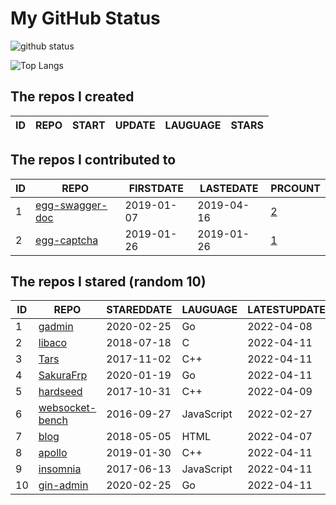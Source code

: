 # My GitHub Status

<img src="https://github-readme-stats-1.yihong0618.vercel.app/api?username=jc-lathander&show_icons=true&&&hide_title=true&count_private=true" alt="github status" />

![Top Langs](https://github-readme-stats-1.yihong0618.vercel.app/api/top-langs/?username=jc-lathander&layout=compact)

<!--START_SECTION:my_github-->
## The repos I created
| ID | REPO | START | UPDATE | LAUGUAGE | STARS |
|----|------|-------|--------|----------|-------|

## The repos I contributed to
| ID |                                REPO                                | FIRSTDATE  | LASTEDATE  |                                          PRCOUNT                                           |
|----|--------------------------------------------------------------------|------------|------------|--------------------------------------------------------------------------------------------|
|  1 | [egg-swagger-doc](https://github.com/Yanshijie-EL/egg-swagger-doc) | 2019-01-07 | 2019-04-16 | [2](https://github.com/Yanshijie-EL/egg-swagger-doc/pulls?q=is%3Apr+author%3Ajc-lathander) |
|  2 | [egg-captcha](https://github.com/Raoul1996/egg-captcha)            | 2019-01-26 | 2019-01-26 | [1](https://github.com/Raoul1996/egg-captcha/pulls?q=is%3Apr+author%3Ajc-lathander)        |

## The repos I stared (random 10)
| ID |                                  REPO                                  | STAREDDATE |  LAUGUAGE  | LATESTUPDATE |
|----|------------------------------------------------------------------------|------------|------------|--------------|
|  1 | [gadmin](https://github.com/hailaz/gadmin)                             | 2020-02-25 | Go         | 2022-04-08   |
|  2 | [libaco](https://github.com/hnes/libaco)                               | 2018-07-18 | C          | 2022-04-11   |
|  3 | [Tars](https://github.com/TarsCloud/Tars)                              | 2017-11-02 | C++        | 2022-04-11   |
|  4 | [SakuraFrp](https://github.com/ZeroDream-CN/SakuraFrp)                 | 2020-01-19 | Go         | 2022-04-11   |
|  5 | [hardseed](https://github.com/yangyangwithgnu/hardseed)                | 2017-10-31 | C++        | 2022-04-09   |
|  6 | [websocket-bench](https://github.com/BedrockStreaming/websocket-bench) | 2016-09-27 | JavaScript | 2022-02-27   |
|  7 | [blog](https://github.com/xizhibei/blog)                               | 2018-05-05 | HTML       | 2022-04-07   |
|  8 | [apollo](https://github.com/ApolloAuto/apollo)                         | 2019-01-30 | C++        | 2022-04-11   |
|  9 | [insomnia](https://github.com/Kong/insomnia)                           | 2017-06-13 | JavaScript | 2022-04-11   |
| 10 | [gin-admin](https://github.com/LyricTian/gin-admin)                    | 2020-02-25 | Go         | 2022-04-11   |

<!--END_SECTION:my_github-->
